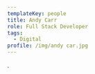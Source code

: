 ```yaml
---
templateKey: people
title: Andy Carr
role: Full Stack Developer
tags:
  - Digital
profile: /img/andy car.jpg
---
```

.
